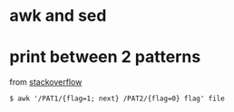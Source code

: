 # awk and sed

# print between 2 patterns
from [stackoverflow](https://stackoverflow.com/a/38972737)
```
$ awk '/PAT1/{flag=1; next} /PAT2/{flag=0} flag' file
```
